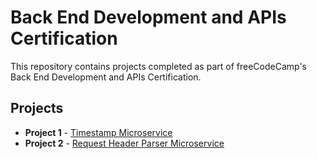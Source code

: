 #  Back End Development and APIs Certification

This repository contains projects completed as part of freeCodeCamp's Back End Development and APIs Certification.

## Projects

- **Project 1** - [Timestamp Microservice](https://github.com/May-95/freecodecamp-projects/tree/main/FCC%20Back%20End%20Development%20and%20APIs%20Projects/Project%201%20-%20Timestamp%20Microservice)
- **Project 2** - [Request Header Parser Microservice](https://github.com/May-95/freecodecamp-projects/tree/main/FCC%20Back%20End%20Development%20and%20APIs%20Projects/Project%202%20-%20Request%20Header%20Parser%20Microservice)
